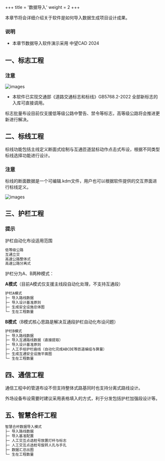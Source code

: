 +++
title = '数据导入'
weight = 2
+++

本章节将会详细介绍关于软件是如何导入数据生成项目设计成果。

### 说明

- 本章节数据导入软件演示采用 中望CAD 2024

## 一、标志工程

### 注意

![images](/images/docs/import/signs/signs2022.png)

- 本软件已实现交通部《道路交通标志和标线》GB5768.2-2022 全部新标志的入库可直接调用。

标志批量布设目前仅支援低等级公路中警告、禁令等标志，高等级公路将会推进更新进行解决。

## 二、标线工程

标线功能包括主线定义断面式绘制与互通匝道鼠标动作点击式布设，根据不同类型标线选择功能进行设计。

### 注意

标线的断面数据是一个可编辑.kdm文件，用户也可以根据软件提供的交互界面进行标线定义。

![images](/images/docs/import/markings/marking-readme1.png)

## 三、护栏工程

### 提示

护栏自动化布设适用范围

```txt
低等级公路
互通立交
高速公路整体式
高速公路分离式
```

护栏分为A、B两种模式：

**A模式**（目前A模式仅支援主线段自动化处理，不支持互通段）

```txt
护栏A模式
├─ 导入路线数据
├─ 导入设计基准原则
├─ 生成安全设施总体图
└─ 生在工程数量
```

**B模式**（B模式核心思路是解决互通段护栏自动化布设问题）

```txt
护栏B模式
├─ 导入路线数据
├─ 导入互通路线数据（直接提取）
├─ 导入设计基准原则
├─ 人工手绘护栏曲线（自动化完成ABCDE等匝道编组与算量）
├─ 生成互通安全设施平面图
└─ 生在工程数量
```

## 四、通信工程

通信工程中的管道布设不但支持整体式路基同时也支持分离式路线设计。

外场设备布设需要时建议采用表格填入的方式，利于分发包括护栏加强段设计等。

## 五、智慧合杆工程

```txt
智慧合杆数据导入模式
├─ 导入路线数据
├─ 导入基准配置
├─ 人工交互点选桩号放置灯杆与标志
├─ 人工交互点选桩号旋转人孔与手孔
├─ 数据汇总出图
└─ 生在工程数量
```

